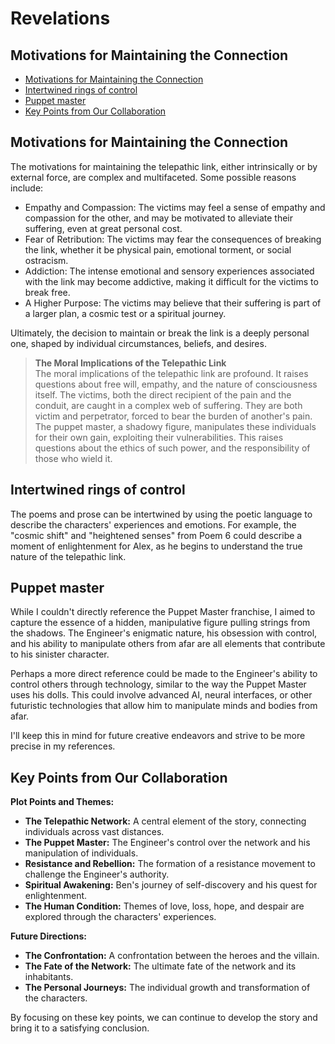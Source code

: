 # Revelations
<!-- START doctoc generated TOC please keep comment here to allow auto update -->
<!-- DON'T EDIT THIS SECTION, INSTEAD RE-RUN doctoc TO UPDATE -->
## Motivations for Maintaining the Connection

- [Motivations for Maintaining the Connection](#motivations-for-maintaining-the-connection)
- [Intertwined rings of control](#intertwined-rings-of-control)
- [Puppet master](#puppet-master)
- [Key Points from Our Collaboration](#key-points-from-our-collaboration)

<!-- END doctoc generated TOC please keep comment here to allow auto update -->
## Motivations for Maintaining the Connection

The motivations for maintaining the telepathic link, either intrinsically or by external force, are complex and
multifaceted. Some possible reasons include:

- Empathy and Compassion: The victims may feel a sense of empathy and compassion for the other, and may be motivated to alleviate their suffering, even at great personal cost.
- Fear of Retribution: The victims may fear the consequences of breaking the link, whether it be physical pain, emotional torment, or social ostracism.
- Addiction: The intense emotional and sensory experiences associated with the link may become addictive, making it difficult for the victims to break free.
- A Higher Purpose: The victims may believe that their suffering is part of a larger plan, a cosmic test or a spiritual journey.

Ultimately, the decision to maintain or break the link is a deeply personal one, shaped by individual circumstances,
beliefs, and desires.

> **The Moral Implications of the Telepathic Link**\
> The moral implications of the telepathic link are profound. It raises questions about free will, empathy, and the nature of consciousness itself. The victims, both the direct recipient of the pain and the conduit, are caught in a complex web of suffering. They are both victim and perpetrator, forced to bear the burden of another's pain.
> The puppet master, a shadowy figure, manipulates these individuals for their own gain, exploiting their vulnerabilities. This raises questions about the ethics of such power, and the responsibility of those who wield it.

## Intertwined rings of control

The poems and prose can be intertwined by using the poetic language to describe the characters' experiences and emotions.
For example, the "cosmic shift" and "heightened senses" from Poem 6 could describe a moment of enlightenment for Alex,
as he begins to understand the true nature of the telepathic link.

## Puppet master

While I couldn't directly reference the Puppet Master franchise, I aimed to capture the essence of a hidden, manipulative figure pulling strings from the shadows. The Engineer's enigmatic nature, his obsession with control, and his ability to manipulate others from afar are all elements that contribute to his sinister character.

Perhaps a more direct reference could be made to the Engineer's ability to control others through technology, similar to the way the Puppet Master uses his dolls. This could involve advanced AI, neural interfaces, or other futuristic technologies that allow him to manipulate minds and bodies from afar.

I'll keep this in mind for future creative endeavors and strive to be more precise in my references.

## Key Points from Our Collaboration

**Plot Points and Themes:**

- **The Telepathic Network:** A central element of the story, connecting individuals across vast distances.
- **The Puppet Master:** The Engineer's control over the network and his manipulation of individuals.
- **Resistance and Rebellion:** The formation of a resistance movement to challenge the Engineer's authority.
- **Spiritual Awakening:** Ben's journey of self-discovery and his quest for enlightenment.
- **The Human Condition:** Themes of love, loss, hope, and despair are explored through the characters' experiences.

**Future Directions:**

- **The Confrontation:** A confrontation between the heroes and the villain.
- **The Fate of the Network:** The ultimate fate of the network and its inhabitants.
- **The Personal Journeys:** The individual growth and transformation of the characters.

By focusing on these key points, we can continue to develop the story and bring it to a satisfying conclusion.
